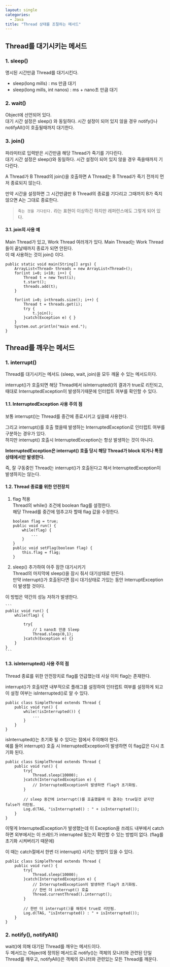 ```yaml
---
layout: single
categories: 
  - Java
title: "Thread 상태를 조절하는 메서드"
---
```



## Thread를 대기시키는 메서드

### 1. sleep()
 명시된 시간만큼 Thread를 대기시킨다.
 
 - sleep(long mills) : ms 만큼 대기
 - sleep(long mills, int nanos) : ms + nano초 만큼 대기

### 2. wait()
 Object에 선언되어 있다. <br/>
 대기 시간 설정은 sleep() 와 동일하다. 시간 설정이 되어 있지 않을 경우 notify()나 notifyAll()이 호출될때까지 대기한다.

### 3. join()
 파라미터로 입력받은 시간만큼 해당 Thread가 죽기를 기다린다. <br/>
 대기 시간 설정은 sleep()와 동일하다. 시간 설정이 되어 있지 않을 경우 죽을때까지 기다린다. <br/>
 
 A Thread가 B Thread의 join()을 호출하면 A Thread는 B Thread가 죽기 전까지 먼저 종료되지 않는다. <br/>
 
 만약 시간을 설정하면 그 시간만큼만 B Thread의 종료를 기다리고 그때까지 B가 죽지 않으면 A는 그대로 종료한다.
 
> `죽는 것을 기다린다.` 라는 표현이 이상하긴 하지만 레퍼런스에도 그렇게 되어 있다. 

#### 3.1. join의 사용 예 
 Main Thread가 있고, Work Thread 여러개가 있다. Main Thread는 Work Thread들이 끝날때까지 종료가 되면 안된다. <br/>
 이 때 사용하는 것이 join() 이다.
 
```
public static void main(String[] args) {
	ArrayList<Thread> threads = new ArrayList<Thread>();
	for(int i=0; i<10; i++) {
		Thread t = new Test(i);
		t.start();
		threads.add(t);
	}

	for(int i=0; i<threads.size(); i++) {
		Thread t = threads.get(i);
		try {
			t.join();
		}catch(Exception e) { }
	}
	System.out.println("main end.");
}
``` 

## Thread를 깨우는 메서드
 
### 1. interrupt()
 Thread를 대기시키는 메서드 (sleep, wait, join)을 모두 깨울 수 있는 메서드이다. <br/>
 
 interrupt()가 호출되면 해당 Thread에서 isInterrupted()의 결과가 true로 리턴되고, 때대로 InterruptedException이 발생하기때문에 인터럽트 여부를 확인할 수 있다.
  
#### 1.1. InterruptedException 사용 주의 점
 보통 interrupt()는 Thread를 중간에 종료시키고 싶을떄 사용한다. <br/>
 
 그리고 interrupt()를 호출 했을때 발생하는 InterruptedException로 인터럽트 여부를 구분하는 경우가 있다. <br/>
 하지만 interrupt() 호출시 InterruptedException는 항상 발생하는 것이 아니다. 
 
 **InterruptedException은 interrupt() 호출 당시 해당 Thread가 block 되거나 특정 상태에서만 발생한다.**
 
 즉, 잘 구동중인 Thread는 interrupt()가 호출된다고 해서 InterruptedException이 발생하지는 않는다.
 
#### 1.2. Thread 종료를 위한 안전장치

 1. flag 적용 <br/>
  Thread의 while() 조건에 boolean flag를 설정한다. <br/>
  해당 Thread를 중간에 멈추고자 할때 flag 값을 수정한다.

	```
	boolean flag = true;
	public void run() {
		while(flag) {
			...
		}		
	}
	public void setFlag(boolean flag) {
		this.flag = flag;
	}
	```
  
 2. sleep() 추가하여 아주 잠깐 대기시키기 <br/>
  Thread의 마지막에 sleep()을 잠시 줘서 대기상태로 만든다. <br/>
  만약 interrupt()가 호출된다면 잠시 대기상태로 가있는 동안 InterruptException이 발생할 것이다.
  
  이 방법은 약간의 성능 저하가 발생한다.
  
	```
	public void run() {
		while(flag) {
			
			try{
				// 1 nano초 만큼 Sleep
				Thread.sleep(0,1);
			}catch(Exception e) {}
		}		
	}
	```

#### 1.3. isInterrupted() 사용 주의 점
 Thread 종료를 위한 안전장치로 flag를 언급했는데 사실 이미 flag는 존재한다. <br/>
 
 interrupt()가 호출되면 내부적으로 플래그를 설정하여 인터럽트 여부를 설정하게 되고 이 설정 여부는 isInterrupted()로 알 수 있다. <br/>

```
public class SimpleThread extends Thread {
	public void run() {
		while(!isInterrupted()) {
			...
		}
	}
}
``` 

 isInterrupted()는 초기화 될 수 있다는 점에서 주의해야 한다. <br/>
 예를 들어 interrupt() 호출 시 InterruptedException이 발생하면 이 flag값은 다시 초기화 된다.
 
```
public class SimpleThread extends Thread {
	public void run() {
		try{
			Thread.sleep(10000);	
		}catch(InterruptedException e) {
			// InterruptedException이 발생하면 flag가 초기화됨.
		}
		
		// sleep 중간에 interrupt()를 호출했을때 이 결과는 true일것 같지만 false가 리턴됨.
		Log.d(TAG, "isInterrupted() : " + isInterrupted());
	}
}
```
 
 이렇게 InterruptedException가 발생했는데 이 Exception을 쓰레드 내부에서 catch하면 외부에서는 이 쓰레드가 interrupted 됬는지 확인할 수 있는 방법이 없다. (flag를 초기화 시켜버리기 때문에) <br/>
 
 이 때는 catch절에서 한번 더 interrupt() 시키는 방법이 있을 수 있다.
 
```
public class SimpleThread extends Thread {
	public void run() {
		try{
			Thread.sleep(10000);	
		}catch(InterruptedException e) {
			// InterruptedException이 발생하면 flag가 초기화됨.
			// 한번 더 interrupt() 호출
			Thread.currentThread().interrupt();
		}
		
		// 한번 더 interrupt()를 해줘서 true로 리턴됨.
		Log.d(TAG, "isInterrupted() : " + isInterrupted());
	}
}
```

  
### 2. notify(), notifyAll()
 wait()에 의해 대기된 Thread를 깨우는 메서드이다. <br/>
 두 메서드는 Object에 정의된 메서드로 notify()는 객체의 모니터와 관련된 단일 Thread를 깨우고, notifyAll()은 객체의 모니터와 관련있는 모든 Thread를 깨운다. 
  
  
  
  
  
  
  
  